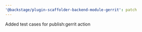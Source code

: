 ```yaml
---
'@backstage/plugin-scaffolder-backend-module-gerrit': patch
---
```


Added test cases for publish:gerrit action
